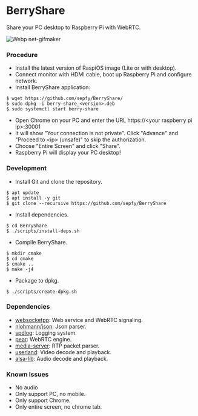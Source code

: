 # BerryShare

Share your PC desktop to Raspberry Pi with WebRTC.

![Webp net-gifmaker](https://user-images.githubusercontent.com/22016807/141047271-cb32cde9-9457-4e25-8f54-e8a903a8ccfe.gif)

### Procedure

* Install the latest version of RaspiOS image (Lite or with desktop).
* Connect monitor with HDMI cable, boot up Raspberry Pi and configure network.
* Install BerryShare application:
```
$ wget https://github.com/sepfy/BerryShare/
$ sudo dpkg -i berry-share_<version>.deb
$ sudo systemctl start berry-share
```
* Open Chrome on your PC and enter the URL https://\<your raspberry pi ip\>:30001
* It will show "Your connection is not private". Click "Advance" and "Proceed to \<ip\> (unsafe)" to skip the authorization.
* Choose "Entire Screen" and click "Share".
* Raspberry Pi will display your PC desktop!


### Development

* Install Git and clone the repository.
```
$ apt update
$ apt install -y git
$ git clone --recursive https://github.com/sepfy/BerryShare
```
* Install dependencies.
```
$ cd BerryShare
$ ./scripts/install-deps.sh
```
* Compile BerryShare.
```
$ mkdir cmake
$ cd cmake
$ cmake ..
$ make -j4
```
* Package to dpkg.
```
$ ./scripts/create-dpkg.sh
```

### Dependencies
* [websocketpp](https://github.com/zaphoyd/websocketpp): Web service and WebRTC signaling.
* [nlohmann/json](https://github.com/nlohmann/json): Json parser.
* [spdlog](https://github.com/gabime/spdlog): Logging system.
* [pear](https://github.com/sepfy/pear): WebRTC engine.
* [media-server](https://github.com/ireader/media-server): RTP packet parser.
* [userland](https://github.com/raspberrypi/userland): Video decode and playback.
* [alsa-lib](https://github.com/michaelwu/alsa-lib): Audio decode and playback.

### Known Issues
* No audio
* Only support PC, no mobile.
* Only support Chrome.
* Only entire screen, no chrome tab.
